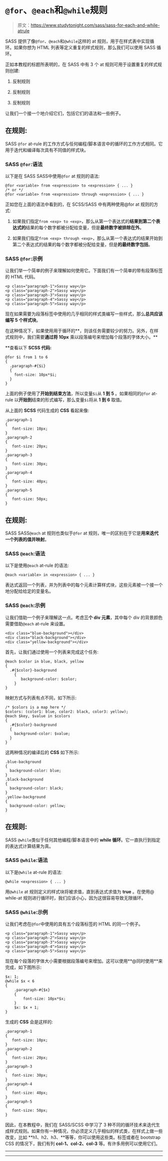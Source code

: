 # `@for`、`@each`和`@while`规则

> 原文：<https://www.studytonight.com/sass/sass-for-each-and-while-atrule>

SASS 提供了像`@for`、`@each`和`@while`这样的 at 规则，用于在样式表中实现循环。如果你想为 HTML 列表等定义重复的样式规则，那么我们可以使用 SASS 循环。

正如本教程的标题所表明的，在 SASS 中有 3 个 at 规则可用于设置重复的样式规则创建:

1.  反制规则

2.  反制规则

3.  反制规则

让我们一个接一个地介绍它们，包括它们的语法和一些例子。

## 在规则:

SASS `@for` at-rule 的工作方式与任何编程/脚本语言中的循环的工作方式相同。它用于迭代和编译每次具有不同值的样式块。

### SASS `@for`:语法

以下是在 SASS SASS中使用`@for` at 规则的语法:

```
@for <variable> from <expression> to <expression> { ... } 
/* or */ 
@for <variable> from <expression> through <expression> { ... }
```

正如您在上面的语法中看到的，在 SCSS/SASS 中有两种使用@for at 规则的方式:

1.  如果我们指定`from <exp> to <exp>`，那么从第一个表达式的**结果到第二个表达式的**结果的每个数字都被分配给变量，但是**最终数字被排除在外**。

2.  如果我们指定`from <exp> through <exp>`，那么从第一个表达式的结果开始到第二个表达式的结果的每个数字都被分配给变量，但是**的最终数字包括**。

### SASS `@for`:示例

让我们举一个简单的例子来理解如何使用它。下面我们有一个简单的带有段落标签的 HTML 代码。

```
<p class="paragraph-1">Sassy way</p>
<p class="paragraph-2">Sassy way</p>
<p class="paragraph-3">Sassy way</p>
<p class="paragraph-4">Sassy way</p>
<p class="paragraph-5">Sassy way</p> 
```

现在如果需要为段落标签中使用的几乎相同的样式类编写一些样式，那么**总共应该编写 5 个样式块**。

在这种情况下，如果使用用于循环的**，则该任务需要较少的努力。另外，在样式规则中，我们需要**通过将 10px** 乘以段落编号来增加每个段落的字体大小。**

 **查看以下 **SCSS 代码:**

```
@for $i from 1 to 6 
{
  .paragraph-#{$i} 
  {
    font-size: 10px*$i;
  }
}
```

上面的例子使用了**开始到结束方法**，所以变量`$i`从 **1 到 5** 。如果相同的`@for` at-rule 以**开始到**结束的形式编写，那么变量`$i`将从 **1 到 6** 取值。

从上面的 **SCSS** 代码生成的 **CSS** 看起来像:

```
.paragraph-1
{
   font-size: 10px;
}
.paragraph-2
{
   font-size: 20px;
}
.paragraph-3
{
   font-size: 30px;
}
.paragraph-4
{
   font-size: 40px;
}
.paragraph-5
{
   font-size: 50px;
}
```

## 在规则:

SASS SASS`@each` at 规则也类似于`@for` at 规则，唯一的区别在于它是**用来迭代一个列表的值并映射**。

### SASS `@each`:语法

以下是使用`@each` at-rule 的语法:

```
@each <variable> in <expression> { ... }
```

表达式返回一个列表，并为列表中的每个元素计算样式块，这些元素被一个接一个地分配给给定的变量名。

### SASS `@each`:示例

让我们借助一个例子来理解这一点。考虑**三个 div 元素**，其中每个 div 的背景颜色需要借助`@each` at-rule 来设置。

```
<div class="blue-background"></div>
<div class="black-background"></div>
<div class="yellow-background"></div>
```

首先，让我们通过使用一个列表来完成这个任务:

```
@each $color in blue, black, yellow 
{
  .#{$color}-background 
    {
       background-color: $color;
    }
}
```

映射方式与列表有点不同，如下所示:

```
/* $colors is a map here */
$colors: (color1: blue, color2: black, color3: yellow);
@each $key, $value in $colors 
{
  .#{$color}-background 
  {
    background-color: $value;
  }
}
```

这两种情况的编译后的 **CSS** 如下所示:

```
.blue-background
{
  background-color: blue;
}
.black-background
{
  background-color: black;
}
.yellow-background
{
  background-color: yellow;
}
```

## 在规则:

SASS `@while`类似于任何其他编程/脚本语言中的 **while 循环**。它一直执行到指定的表达式计算结果为真。

### SASS `@while`:语法

以下是`@while` at-rule 的语法:

```
@while <expression> { ... }
```

用`@while` at 规则定义的样式块将被求值，直到表达式求值为 **true** 。在使用@ while-at 规则进行循环时，我们应该小心，因为这很容易导致无限循环。

### SASS `@while`:示例

让我们考虑在`@for`中使用的具有五个段落标签的 HTML 的同一个例子。

```
<p class="paragraph-1">Sassy way</p>
<p class="paragraph-2">Sassy way</p>
<p class="paragraph-3">Sassy way</p>
<p class="paragraph-4">Sassy way</p>
<p class="paragraph-5">Sassy way</p> 
```

现在每个段落的字体大小需要根据段落编号来增加。这可以使用**@同时使用**来完成，如下图所示:

```
$x: 1;
@while $x < 6 
{
    .paragraph-#{$x} 
    {
        font-size: 10px*$x;
    }
    $x: $x + 1;
}
```

生成的 **CSS** 会是这样的:

```
.paragraph-1
{
   font-size: 10px;
}
.paragraph-2
{
   font-size: 20px;
}
.paragraph-3
{
   font-size: 30px;
}
.paragraph-4
{
   font-size: 40px;
}
.paragraph-5
{
   font-size: 50px;
}
```

因此，在本教程中，我们在 SASS/SCSS 中学习了 3 种不同的循环技术来迭代生成样式规则。如果你有一种情况，你必须定义几乎相似的样式类，在样式上做一些改变，比如 **h1、h2、h3、**等等，你可以使用这些类。标签或者在 bootstrap CSS 的情况下，我们有列 **col-1、col-2、col-3** 等。有许多用例可以使用它们。

* * *

* * ***